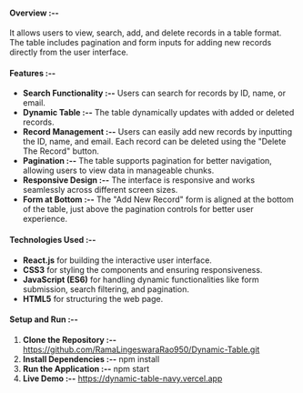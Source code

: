 #### Overview :--
It allows users to view, search, add, and delete records in a table format. The table includes pagination and form inputs for adding new records directly from the user interface.

#### Features :--
- **Search Functionality :--** Users can search for records by ID, name, or email.
- **Dynamic Table :--** The table dynamically updates with added or deleted records.
- **Record Management :--** Users can easily add new records by inputting the ID, name, and email. Each record can be deleted using the "Delete The Record" button.
- **Pagination :--** The table supports pagination for better navigation, allowing users to view data in manageable chunks.
- **Responsive Design :--** The interface is responsive and works seamlessly across different screen sizes.
- **Form at Bottom :--** The "Add New Record" form is aligned at the bottom of the table, just above the pagination controls for better user experience.

#### Technologies Used :--
- **React.js** for building the interactive user interface.
- **CSS3** for styling the components and ensuring responsiveness.
- **JavaScript (ES6)** for handling dynamic functionalities like form submission, search filtering, and pagination.
- **HTML5** for structuring the web page.

#### Setup and Run :--
1. **Clone the Repository :--**
      https://github.com/RamaLingeswaraRao950/Dynamic-Table.git
2. **Install Dependencies :--**
     npm install
3. **Run the Application :--**
      npm start
4. **Live Demo :--**
      https://dynamic-table-navy.vercel.app
